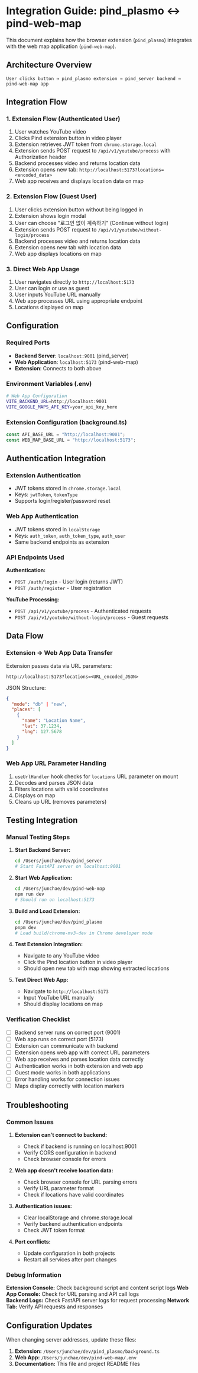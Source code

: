# Integration Guide: pind_plasmo ↔ pind-web-map

This document explains how the browser extension (`pind_plasmo`) integrates with the web map application (`pind-web-map`).

## Architecture Overview

```
User clicks button → pind_plasmo extension → pind_server backend → pind-web-map app
```

## Integration Flow

### 1. Extension Flow (Authenticated User)
1. User watches YouTube video
2. Clicks Pind extension button in video player
3. Extension retrieves JWT token from `chrome.storage.local`
4. Extension sends POST request to `/api/v1/youtube/process` with Authorization header
5. Backend processes video and returns location data
6. Extension opens new tab: `http://localhost:5173?locations=<encoded_data>`
7. Web app receives and displays location data on map

### 2. Extension Flow (Guest User)
1. User clicks extension button without being logged in
2. Extension shows login modal
3. User can choose "로그인 없이 계속하기" (Continue without login)
4. Extension sends POST request to `/api/v1/youtube/without-login/process`
5. Backend processes video and returns location data
6. Extension opens new tab with location data
7. Web app displays locations on map

### 3. Direct Web App Usage
1. User navigates directly to `http://localhost:5173`
2. User can login or use as guest
3. User inputs YouTube URL manually
4. Web app processes URL using appropriate endpoint
5. Locations displayed on map

## Configuration

### Required Ports
- **Backend Server**: `localhost:9001` (pind_server)
- **Web Application**: `localhost:5173` (pind-web-map)
- **Extension**: Connects to both above

### Environment Variables (.env)
```bash
# Web App Configuration
VITE_BACKEND_URL=http://localhost:9001
VITE_GOOGLE_MAPS_API_KEY=your_api_key_here
```

### Extension Configuration (background.ts)
```javascript
const API_BASE_URL = "http://localhost:9001";
const WEB_MAP_BASE_URL = "http://localhost:5173";
```

## Authentication Integration

### Extension Authentication
- JWT tokens stored in `chrome.storage.local`
- Keys: `jwtToken`, `tokenType`
- Supports login/register/password reset

### Web App Authentication  
- JWT tokens stored in `localStorage`
- Keys: `auth_token`, `auth_token_type`, `auth_user`
- Same backend endpoints as extension

### API Endpoints Used

**Authentication:**
- `POST /auth/login` - User login (returns JWT)
- `POST /auth/register` - User registration

**YouTube Processing:**
- `POST /api/v1/youtube/process` - Authenticated requests
- `POST /api/v1/youtube/without-login/process` - Guest requests

## Data Flow

### Extension → Web App Data Transfer
Extension passes data via URL parameters:
```
http://localhost:5173?locations=<URL_encoded_JSON>
```

JSON Structure:
```json
{
  "mode": "db" | "new",
  "places": [
    {
      "name": "Location Name",
      "lat": 37.1234,
      "lng": 127.5678
    }
  ]
}
```

### Web App URL Parameter Handling
1. `useUrlHandler` hook checks for `locations` URL parameter on mount
2. Decodes and parses JSON data
3. Filters locations with valid coordinates
4. Displays on map
5. Cleans up URL (removes parameters)

## Testing Integration

### Manual Testing Steps

1. **Start Backend Server:**
   ```bash
   cd /Users/junchae/dev/pind_server
   # Start FastAPI server on localhost:9001
   ```

2. **Start Web Application:**
   ```bash
   cd /Users/junchae/dev/pind-web-map  
   npm run dev
   # Should run on localhost:5173
   ```

3. **Build and Load Extension:**
   ```bash
   cd /Users/junchae/dev/pind_plasmo
   pnpm dev
   # Load build/chrome-mv3-dev in Chrome developer mode
   ```

4. **Test Extension Integration:**
   - Navigate to any YouTube video
   - Click the Pind location button in video player
   - Should open new tab with map showing extracted locations

5. **Test Direct Web App:**
   - Navigate to `http://localhost:5173`
   - Input YouTube URL manually
   - Should display locations on map

### Verification Checklist

- [ ] Backend server runs on correct port (9001)
- [ ] Web app runs on correct port (5173) 
- [ ] Extension can communicate with backend
- [ ] Extension opens web app with correct URL parameters
- [ ] Web app receives and parses location data correctly
- [ ] Authentication works in both extension and web app
- [ ] Guest mode works in both applications
- [ ] Error handling works for connection issues
- [ ] Maps display correctly with location markers

## Troubleshooting

### Common Issues

1. **Extension can't connect to backend:**
   - Check if backend is running on localhost:9001
   - Verify CORS configuration in backend
   - Check browser console for errors

2. **Web app doesn't receive location data:**
   - Check browser console for URL parsing errors
   - Verify URL parameter format
   - Check if locations have valid coordinates

3. **Authentication issues:**
   - Clear localStorage and chrome.storage.local
   - Verify backend authentication endpoints
   - Check JWT token format

4. **Port conflicts:**
   - Update configuration in both projects
   - Restart all services after port changes

### Debug Information

**Extension Console:** Check background script and content script logs
**Web App Console:** Check for URL parsing and API call logs  
**Backend Logs:** Check FastAPI server logs for request processing
**Network Tab:** Verify API requests and responses

## Configuration Updates

When changing server addresses, update these files:

1. **Extension:** `/Users/junchae/dev/pind_plasmo/background.ts`
2. **Web App:** `/Users/junchae/dev/pind-web-map/.env`
3. **Documentation:** This file and project README files